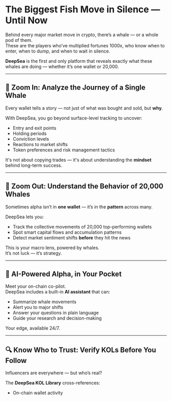 # The Biggest Fish Move in Silence — Until Now

Behind every major market move in crypto, there’s a whale — or a whole pod of them.  
These are the players who’ve multiplied fortunes 1000x, who know when to enter, when to dump, and when to wait in silence.  

**DeepSea** is the first and only platform that reveals exactly what these whales are doing — whether it’s one wallet or 20,000.

---

## 🐋 Zoom In: Analyze the Journey of a Single Whale

Every wallet tells a story — not just of what was bought and sold, but **why**.

With DeepSea, you go beyond surface-level tracking to uncover:
- Entry and exit points  
- Holding periods  
- Conviction levels  
- Reactions to market shifts  
- Token preferences and risk management tactics  

It's not about copying trades — it's about understanding the **mindset** behind long-term success.

---

## 🌊 Zoom Out: Understand the Behavior of 20,000 Whales

Sometimes alpha isn’t in **one wallet** — it’s in the **pattern** across many.  

DeepSea lets you:
- Track the collective movements of 20,000 top-performing wallets  
- Spot smart capital flows and accumulation patterns  
- Detect market sentiment shifts **before** they hit the news  

This is your macro lens, powered by whales.  
It’s not luck — it’s strategy.

---

## 🤖 AI-Powered Alpha, in Your Pocket

Meet your on-chain co-pilot.  
DeepSea includes a built-in **AI assistant** that can:
- Summarize whale movements  
- Alert you to major shifts  
- Answer your questions in plain language  
- Guide your research and decision-making  

Your edge, available 24/7.

---

## 🔍 Know Who to Trust: Verify KOLs Before You Follow

Influencers are everywhere — but who’s real?

The **DeepSea KOL Library** cross-references:
- On-chain wallet activity  
